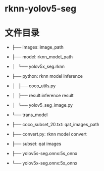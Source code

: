 # rknn-yolov5-seg
# 文件目录
- ├── images: image_path
  
- ├── model: rknn_model_path
  
- │   └── yolov5x_seg.rknn
  
- ├── python: rknn model inference
  
- │   ├── coco_utils.py
  
- │   ├── result:inference result
  
- │   └── yolov5_seg_image.py
  
- └── trans_model
  
- ├── coco_subset_20.txt: qat_images_path
  
- ├── convert.py: rknn model convert
  
- ├── subset: qat images
  
- ├── yolov5s-seg.onnx:5s_onnx
  
- └── yolov5x-seg.onnx:5x_onnx
